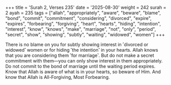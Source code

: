 +++
title = 'Surah 2, Verses 235'
date = '2025-08-30'
weight = 242
surah = 2
ayah = 235
tags = ["allah", "appropriately", "aware", "beware", "blame", "bond", "commit", "commitment", "considering", "divorced", "expire", "expires", "forbearing", "forgiving", "heart", "hearts", "hiding", "intention", "interest", "know", "knows", "make", "marriage", "not", "only", "period", "secret", "show", "showing", "subtly", "waiting", "widowed", "women"]
+++

There is no blame on you for subtly showing interest in ˹divorced or widowed˺ women or for hiding ˹the intention˺ in your hearts. Allah knows that you are considering them ˹for marriage˺. But do not make a secret commitment with them—you can only show interest in them appropriately. Do not commit to the bond of marriage until the waiting period expires. Know that Allah is aware of what is in your hearts, so beware of Him. And know that Allah is All-Forgiving, Most Forbearing.